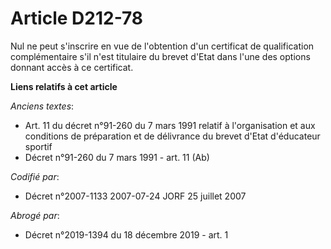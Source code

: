 # Article D212-78

Nul ne peut s'inscrire en vue de l'obtention d'un certificat de qualification complémentaire s'il n'est titulaire du brevet
d'Etat dans l'une des options donnant accès à ce certificat.

**Liens relatifs à cet article**

_Anciens textes_:

  - Art. 11 du décret n°91-260 du 7 mars 1991 relatif à l'organisation et aux conditions de préparation et de délivrance du brevet d'Etat d'éducateur sportif
  - Décret n°91-260 du 7 mars 1991 - art. 11 (Ab)

_Codifié par_:

  - Décret n°2007-1133 2007-07-24 JORF 25 juillet 2007

_Abrogé par_:

  - Décret n°2019-1394 du 18 décembre 2019 - art. 1
